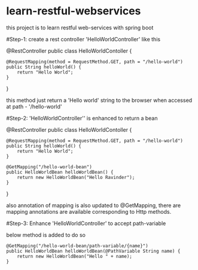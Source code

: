 # learn-restful-webservices
this project is to learn restful web-services with spring boot 

#Step-1: create a rest controller 'HelloWorldController' like this

@RestController
public class HelloWorldContoller {

	@RequestMapping(method = RequestMethod.GET, path = "/hello-world")
	public String helloWorld() {
		return "Hello World";
	}
}

this method just return a 'Hello world' string to the browser when accessed at path - '/hello-world'

#Step-2: 'HelloWorldController'' is enhanced to return a bean

@RestController
public class HelloWorldContoller {

	@RequestMapping(method = RequestMethod.GET, path = "/hello-world")
	public String helloWorld() {
		return "Hello World";
	}

	@GetMapping("/hello-world-bean")
	public HelloWorldBean helloWorldBean() {
		return new HelloWorldBean("Hello Ravinder");
	}
}

also annotation of mapping is also updated to @GetMapping, there are mapping annotations are available corresponding to Http methods.

#Step-3: Enhance 'HelloWorldController' to accept path-variable

below method is added to do so

	@GetMapping("/hello-world-bean/path-variable/{name}")
	public HelloWorldBean helloWorldBean(@PathVariable String name) {
		return new HelloWorldBean("Hello " + name);
	}
